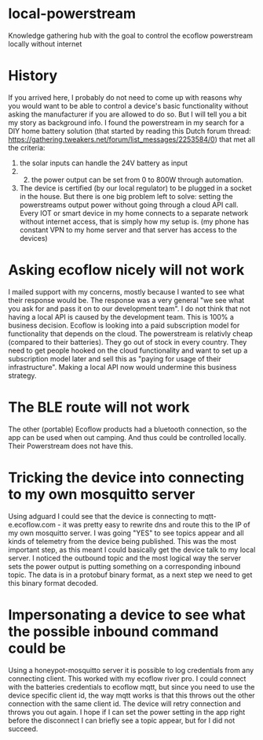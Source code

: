 # local-powerstream
Knowledge gathering hub with the goal to control the ecoflow powerstream locally without internet

# History
If you arrived here, I probably do not need to come up with reasons why you would want to be able to control a device's basic functionality without asking the manufacturer if you are allowed to do so. But I will tell you a bit my story as background info.
I found the powerstream in my search for a DIY home battery solution (that started by reading this Dutch forum thread: https://gathering.tweakers.net/forum/list_messages/2253584/0) that met all the criteria:
1) the solar inputs can handle the 24V battery as input
2) 2) the power output can be set from 0 to 800W through automation.
3) The device is certified (by our local regulator) to be plugged in a socket in the house.
But there is one big problem left to solve: setting the powerstreams output power without going through a cloud API call. Every IOT or smart device in my home connects to a separate network without internet access, that is simply how my setup is. (my phone has constant VPN to my home server and that server has access to the devices)

# Asking ecoflow nicely will not work
I mailed support with my concerns, mostly because I wanted to see what their response would be. The response was a very general "we see what you ask for and pass it on to our development team". I do not think that not having a local API is caused by the development team. This is 100% a business decision.
Ecoflow is looking into a paid subscription model for functionality that depends on the cloud. The powerstream is relativly cheap (compared to their batteries). They go out of stock in every country. They need to get people hooked on the cloud functionality and want to set up a subscription model later and sell this as "paying for usage of their infrastructure".
Making a local API now would undermine this business strategy.

# The BLE route will not work
The other (portable) Ecoflow products had a bluetooth connection, so the app can be used when out camping. And thus could be controlled locally. Their Powerstream does not have this.

# Tricking the device into connecting to my own mosquitto server
Using adguard I could see that the device is connecting to mqtt-e.ecoflow.com - it was pretty easy to rewrite dns and route this to the IP of my own mosquitto server.
I was going "YES" to see topics appear and all kinds of telemetry from the device being published. This was the most important step, as this meant I could basically get the device talk to my local server.
I noticed the outbound topic and the most logical way the server sets the power output is putting something on a corresponding inbound topic.
The data is in a protobuf binary format, as a next step we need to get this binary format decoded.
<insert issue here to decode the outbound topic>

# Impersonating a device to see what the possible inbound command could be
Using a honeypot-mosquitto server it is possible to log credentials from any connecting client. This worked with my ecoflow river pro.
I could connect with the batteries credentials to ecoflow mqtt, but since you need to use the device specific client id, the way mqtt works is that this throws out the other connection with the same client id.
The device will retry connection and throws you out again. I hope if I can set the power setting in the app right before the disconnect I can briefly see a topic appear, but for I did not succeed.
